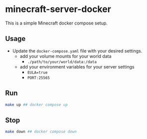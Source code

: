 # minecraft-server-docker

This is a simple Minecraft docker compose setup.

## Usage
- Update the `docker-compose.yaml` file with your desired settings.
    - add your volume mounts for your world data
        - `./path/to/your/world/data:/data`
    - add your environment variables for your server settings
        - `EULA=true`
        - `PORT:25565`


## Run
```bash
make up ## docker compose up
```

## Stop
```bash
make down ## docker compose down
```